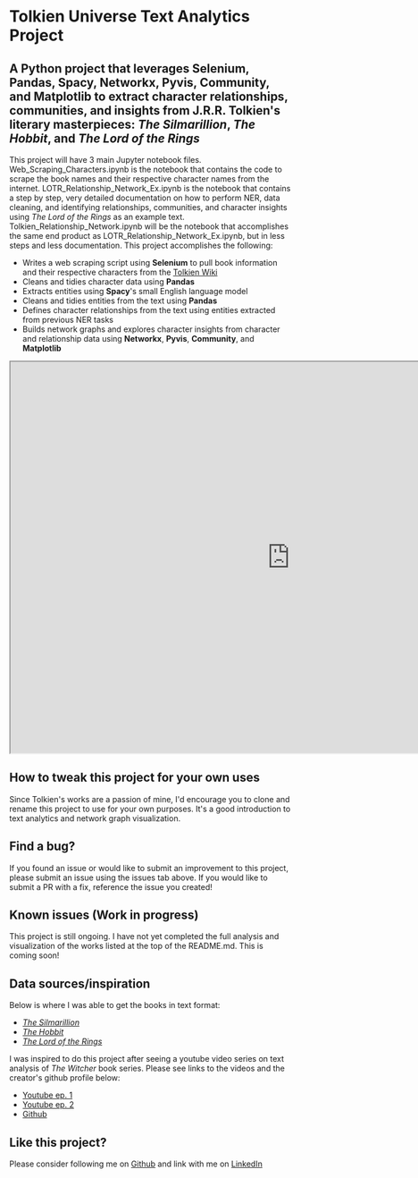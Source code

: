 # Tolkien Universe Text Analytics Project

## A **Python** project that leverages Selenium, Pandas, Spacy, Networkx, Pyvis, Community, and Matplotlib to extract character relationships, communities, and insights from J.R.R. Tolkien's literary masterpieces: *The Silmarillion*, *The Hobbit*, and *The Lord of the Rings*
This project will have 3 main Jupyter notebook files. Web_Scraping_Characters.ipynb is the notebook that contains the code to scrape the book names and their respective character names from the internet. LOTR_Relationship_Network_Ex.ipynb is the notebook that contains a step by step, very detailed documentation on how to perform NER, data cleaning, and identifying relationships, communities, and character insights using *The Lord of the Rings* as an example text. Tolkien_Relationship_Network.ipynb will be the notebook that accomplishes the same end product as LOTR_Relationship_Network_Ex.ipynb, but in less steps and less documentation. This project accomplishes the following:
- Writes a web scraping script using **Selenium** to pull book information and their respective characters from the [Tolkien Wiki](https://lotr.fandom.com/wiki/Category:Characters)
- Cleans and tidies character data using **Pandas**
- Extracts entities using **Spacy**'s small English language model
- Cleans and tidies entities from the text using **Pandas**
- Defines character relationships from the text using entities extracted from previous NER tasks
- Builds network graphs and explores character insights from character and relationship data using **Networkx**, **Pyvis**, **Community**, and **Matplotlib**  

<iframe src="https://raw.githubusercontent.com/Kevin-Cosgrove/JRRT_Relationship_Network/main/assets/img/LOTR.html" width="1000" height="700"></iframe>

## How to tweak this project for your own uses
Since Tolkien's works are a passion of mine, I'd encourage you to clone and rename this project to use for your own purposes. It's a good introduction to text analytics and network graph visualization.

## Find a bug?
If you found an issue or would like to submit an improvement to this project, please submit an issue using the issues tab above. If you would like to submit a PR with a fix, reference the issue you created!

## Known issues (Work in progress)
This project is still ongoing. I have not yet completed the full analysis and visualization of the works listed at the top of the README.md. This is coming soon!

## Data sources/inspiration
Below is where I was able to get the books in text format:
- *[The Silmarillion](https://archive.org/stream/TheSilmarillionIllustratedJ.R.R.TolkienTedNasmith/The%20Silmarillion%20%28Illustrated%29%20-%20J.%20R.%20R.%20Tolkien%3B%20Ted%20Nasmith%3B_djvu.txt)*
- *[The Hobbit](https://archive.org/stream/dli.ernet.474126/474126-The%20Hobbit%281937%29_djvu.txt)*
- *[The Lord of the Rings](https://www.kaggle.com/datasets/ashishsinhaiitr/lord-of-the-rings-text)*

I was inspired to do this project after seeing a youtube video series on text analysis of *The Witcher* book series. Please see links to the videos and the creator's github profile below:
- [Youtube ep. 1](https://www.youtube.com/watch?v=RuNolAh_4bU)
- [Youtube ep. 2](https://www.youtube.com/watch?v=fAHkJ_Dhr50)
- [Github](https://github.com/thu-vu92)

## Like this project?
Please consider following me on [Github](https://github.com/Kevin-Cosgrove) and link with me on [LinkedIn](https://www.linkedin.com/in/kevin-j-cosgrove)
